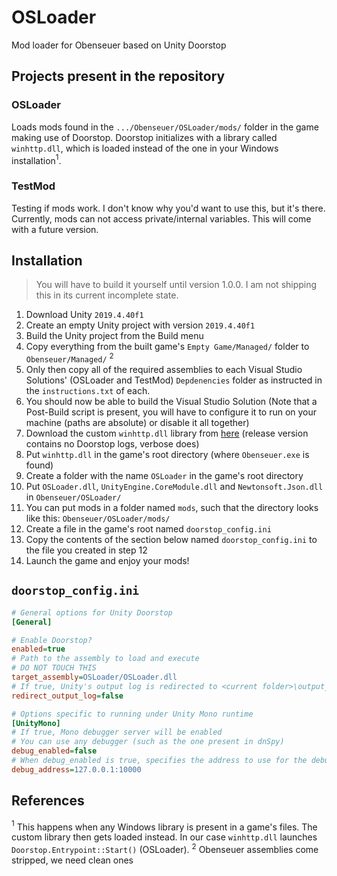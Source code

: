 # OSLoader
Mod loader for Obenseuer based on Unity Doorstop

## Projects present in the repository
### OSLoader
Loads mods found in the `.../Obenseuer/OSLoader/mods/` folder in the game making use of Doorstop. 
Doorstop initializes with a library called `winhttp.dll`, which is loaded instead of the one in your Windows installation$^1$.

### TestMod
Testing if mods work. I don't know why you'd want to use this, but it's there. Currently, mods can not access
private/internal variables. This will come with a future version.

## Installation
>  You will have to build it yourself until version 1.0.0. I am not shipping this in its current incomplete state.

1. Download Unity `2019.4.40f1`
2. Create an empty Unity project with version `2019.4.40f1`
3. Build the Unity project from the Build menu
4. Copy everything from the built game's `Empty Game/Managed/` folder to `Obenseuer/Managed/` $^2$
5. Only then copy all of the required assemblies to each Visual Studio Solutions' (OSLoader and TestMod) `Depdenencies` folder as instructed in the `instructions.txt` of each.
6. You should now be able to build the Visual Studio Solution (Note that a Post-Build script is present, you will have to configure it to run on your machine (paths are absolute) or disable it all together)
7. Download the custom `winhttp.dll` library from [here](https://github.com/NeighTools/UnityDoorstop/releases/tag/v4.3.0) (release version contains no Doorstop logs, verbose does)
8. Put `winhttp.dll` in the game's root directory (where `Obenseuer.exe` is found)
9. Create a folder with the name `OSLoader` in the game's root directory
10. Put `OSLoader.dll`, `UnityEngine.CoreModule.dll` and `Newtonsoft.Json.dll` in `Obenseuer/OSLoader/`
11. You can put mods in a folder named `mods`, such that the directory looks like this: `Obenseuer/OSLoader/mods/`
12. Create a file in the game's root named `doorstop_config.ini`
13. Copy the contents of the section below named `doorstop_config.ini` to the file you created in step 12
14. Launch the game and enjoy your mods!

## `doorstop_config.ini`
```ini
# General options for Unity Doorstop
[General]

# Enable Doorstop?
enabled=true
# Path to the assembly to load and execute 
# DO NOT TOUCH THIS
target_assembly=OSLoader/OSLoader.dll
# If true, Unity's output log is redirected to <current folder>\output_log.txt
redirect_output_log=false

# Options specific to running under Unity Mono runtime
[UnityMono]
# If true, Mono debugger server will be enabled
# You can use any debugger (such as the one present in dnSpy)
debug_enabled=false
# When debug_enabled is true, specifies the address to use for the debugger server
debug_address=127.0.0.1:10000
```

## References
$^1$ This happens when any Windows library is present in a game's files. The custom library then gets loaded instead. In our case
`winhttp.dll` launches `Doorstop.Entrypoint::Start()` (OSLoader).
$^2$ Obenseuer assemblies come stripped, we need clean ones